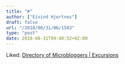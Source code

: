 ```yaml
---
title: "#"
author: ["Eivind Hjertnes"]
draft: false
url: "/2018/08/31/06/1583"
type: "post"
date: 2018-08-31T09:40:52+02:00
---
```


Liked: [Directory
of Microbloggers | Excursions](https://blog.amitgawande.com/directory-microbloggers)
